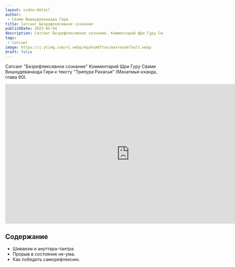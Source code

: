 ```yaml
---
layout: video-detail
author:
 - Свами Вишнудевананда Гири
title: Сатсанг Безрефлексивное сознание
publishDate: 2023-05-04
description: Сатсанг Безрефлексивное сознание. Комментарий Шри Гуру Свами Вишнудевананда Гири к тексту "Трипура Рахасья" (Махатмья-кханда, глава 60).
tags: 
 - Сатсанг
image: https://i.ytimg.com/vi_webp/equhsA0ftoo/maxresdefault.webp
draft: false
---
```


 Сатсанг "Безрефлексивное сознание"
Комментарий Шри Гуру Свами Вишнудевананда Гири к тексту "Трипура Рахасья" (Махатмья-кханда, глава 60).

<iframe width="790" height="444" src="https://www.youtube.com/embed/equhsA0ftoo" frameborder="0" allowfullscreen=""></iframe> 

## Содержание

- Шиваизм и ануттара-тантра.
- Прорыв в состояние не-ума.
- Как победить саморефлексию.